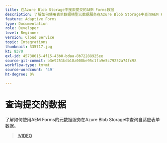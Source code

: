 ```yaml
---
title: 在Azure Blob Storage中搜索提交的AEM Forms数据
description: 了解如何使用表单数据模型元数据服务在Azure Blob Storage中查询AEM Forms提交的数据。
feature: Adaptive Forms
type: Documentation
role: Developer
level: Beginner
version: Cloud Service
topic: Integrations
thumbnail: 335717.jpg
kt: 8370
exl-id: 45738615-4f15-43b0-bdaa-8b72288925ee
source-git-commit: b3e9251bdb18a008be95c1fa9e5c79252a74fc98
workflow-type: tm+mt
source-wordcount: '49'
ht-degree: 0%

---
```


# 查询提交的数据

了解如何使用AEM Forms的元数据服务在Azure Blob Storage中查询自适应表单数据。

>[!VIDEO](https://video.tv.adobe.com/v/335717?quality=12&learn=on)
